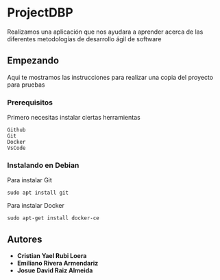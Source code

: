 # ProjectDBP

Realizamos una aplicación que nos ayudara a aprender acerca de las diferentes metodologías de desarrollo ágil de software

## Empezando

Aqui te mostramos las instrucciones para realizar una copia del proyecto para pruebas

### Prerequisitos

Primero necesitas instalar ciertas herramientas

```
Github
Git
Docker
VsCode
```

### Instalando en Debian

Para instalar Git

```
sudo apt install git
```

Para instalar Docker

```
sudo apt-get install docker-ce
```

## Autores

* **Cristian Yael Rubi Loera**
* **Emiliano Rivera Armendariz** 
* **Josue David Raiz Almeida**